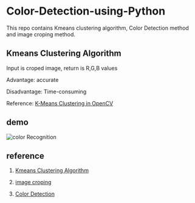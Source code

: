 # Color-Detection-using-Python

This repo contains Kmeans clustering algorithm, Color Detection method and image croping method.

## Kmeans Clustering Algorithm

Input is croped image, return is R,G,B values

Advantage: accurate

Disadvantage: Time-consuming

Reference:  [K-Means Clustering in OpenCV](https://docs.opencv.org/3.0-beta/doc/py_tutorials/py_ml/py_kmeans/py_kmeans_opencv/py_kmeans_opencv.html)

## demo
![color Recognition]()

## reference
1. [Kmeans Clustering Algorithm](https://github.com/walton-wang929/Color_Recognition/blob/master/Color_Recognition_Kmeans.py)

2. [image croping](https://www.pyimagesearch.com/2015/03/09/capturing-mouse-click-events-with-python-and-opencv/)

3. [Color Detection](https://data-flair.training/blogs/project-in-python-colour-detection/)
